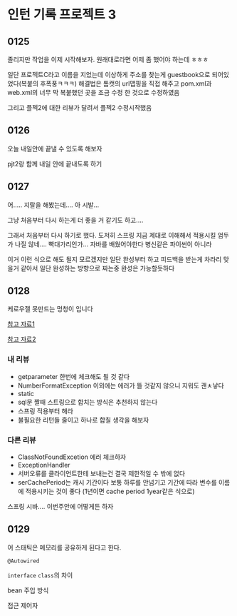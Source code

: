 # 인턴 기록 프로젝트 3

## 0125

졸리지만 작업을 이제 시작해보자. 원래대로라면 어제 좀 했어야 하는데 ㅎㅎㅎ

일단 프로젝트C라고 이름을 지었는데 이상하게 주소를 찾는게 guestbook으로 되어있었다(복붙의 후폭풍ㅋㅋㅋ) 해결법은 톰캣의 url맵핑을 직접 해주고 pom.xml과 web.xml의 너무 막 복붙했던 곳을 조금 수정 한 것으로 수정하였음

그리고 플젝2에 대한 리뷰가 달려서 플젝2 수정시작했음

## 0126

오늘 내일안에 끝낼 수 있도록 해보자

pjt2랑 함께 내일 안에 끝내도록 하기

## 0127

어..... 지랄을 해봤는데.... 아 시발...

그냥 처음부터 다시 하는게 더 좋을 거 같기도 하고....

그래서 처음부터 다시 하기로 했다. 도저히 스프링 지금 제대로 이해해서 적용시킬 엄두가 나질 않네.... 빡대가리인가... 자바를 배웠어야한다 병신같은 파이썬이 아니라

이거 이런 식으로 해도 될지 모르겠지만 일단 완성부터 하고 피드백을 받는게 차라리 맞을거 같아서 일단 완성하는 방향으로 짜는중 완성은 가능할듯하다

## 0128

케로우젤 못만드는 멍청이 입니다

[참고 자료1](https://www.youtube.com/watch?v=l18HCZqBs6I)

[참고 자료2](https://devdesigner.tistory.com/4)

### 내 리뷰

- getparameter 한번에 체크해도 될 것 같다
- NumberFormatException 이외에는 에러가 뜰 것같지 않으니 지워도 괜ㅊ낳다
- static
- sql문 짤때 스트링으로 합치는 방식은 추천하지 않는다
- 스프링 적용부터 해라
- 불필요한 리턴들 줄이고 하나로 합칠 생각을 해보자

### 다른 리뷰

- ClassNotFoundExcetion 에러 체크하자
- ExceptionHandler
- 서버오류를 클라이언트한테 보내는건 결국 제한적일 수 밖에 없다
- serCachePeriod는 캐시 기간이다 보통 하루를 안넘기고 기간에 따라 변수를 이름에 적용시키는 것이 좋다 (1년이면 cache period 1year같은 식으로)

스프링 시바.... 이번주안에 어떻게든 하자

## 0129

 어 스태틱은 메모리를 공유하게 된다고 한다.

`@Autowired`

`interface` `class`의 차이

bean 주입 방식

접근 제어자